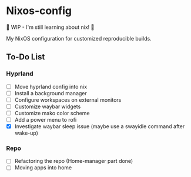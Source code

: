 # Nixos-config

🚧 WIP - I'm still learning about nix! 🚧

My NixOS configuration for customized reproducible builds.

## To-Do List

### Hyprland

- [ ] Move hyprland config into nix
- [ ] Install a background manager
- [ ] Configure workspaces on external monitors
- [ ] Customize waybar widgets
- [ ] Customize mako color scheme
- [ ] Add a power menu to rofi
- [x] Investigate waybar sleep issue (maybe use a swayidle command after wake-up)

### Repo

- [ ] Refactoring the repo (Home-manager part done)
- [ ] Moving apps into home
